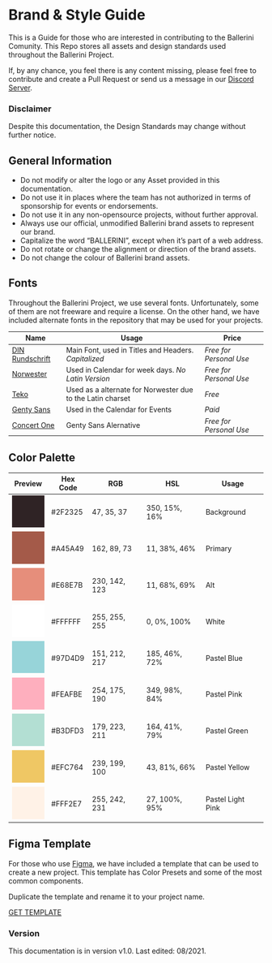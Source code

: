 # Brand & Style Guide
This is a Guide for those who are interested in contributing to the Ballerini Comunity. This Repo stores all assets and design standards used throughout the Ballerini Project.

If, by any chance, you feel there is any content missing, please feel free to contribute and create a Pull Request or send us a message in our [Discord Server](https://discord.gg/ballerini).

### Disclaimer
Despite this documentation, the Design Standards may change without further notice.

## General Information
 - Do not modify or alter the logo or any Asset provided in this documentation.
 - Do not use it in places where the team has not authorized in terms of sponsorship for events or endorsements.
 - Do not use it in any non-opensource projects, without further approval.
 - Always use our official, unmodified Ballerini brand assets to represent our brand.
 - Capitalize the word “BALLERINI”, except when it’s part of a web address.
 - Do not rotate or change the alignment or direction of the brand assets.
 - Do not change the colour of Ballerini brand assets.

## Fonts
Throughout the Ballerini Project, we use several fonts. Unfortunately, some of them are not freeware and require a license. On the other hand, we have included alternate fonts in the repository that may be used for your projects.

| Name | Usage | Price |
|---------|----------|-------|
|[DIN Rundschrift](https://www.wfonts.com/font/din-rundschrift)| Main Font, used in Titles and Headers. *Capitalized*| *Free for Personal Use*
|[Norwester](https://www.fontsquirrel.com/fonts/norwester)| Used in Calendar for week days. *No Latin Version* | *Free for Personal Use*
|[Teko](https://fonts.google.com/specimen/Teko)| Used as a alternate for Norwester due to the Latin charset | *Free*
|[Genty Sans](https://creativemarket.com/Flavortype/5150494-Genty-Bold-Rounded-Typeface?u=jack.john)| Used in the Calendar for Events | *Paid*
|[Concert One](https://fonts.google.com/specimen/Concert+One)| Genty Sans Alernative | *Free for Personal Use*

## Color Palette

| Preview | Hex Code | RGB | HSL | Usage |
|---------|----------|-----|-----|-------|
|<img src="./palette/2F2325.png" width="64" alt=""/>|#2F2325|47, 35, 37|350, 15%, 16%|Background|
|<img src="./palette/A45A49.png" width="64" alt=""/>|#A45A49|162, 89, 73|11, 38%, 46%|Primary|
|<img src="./palette/E68E7B.png" width="64" alt=""/>|#E68E7B|230, 142, 123|11, 68%, 69%|Alt|
|<img src="./palette/FFFFFF.png" width="64" alt=""/>|#FFFFFF|255, 255, 255|0, 0%, 100%|White|
|<img src="./palette/97D4D9.png" width="64" alt=""/>|#97D4D9|151, 212, 217|185, 46%, 72%|Pastel Blue|
|<img src="./palette/FEAFBE.png" width="64" alt=""/>|#FEAFBE|254, 175, 190|349, 98%, 84%|Pastel Pink|
|<img src="./palette/B3DFD3.png" width="64" alt=""/>|#B3DFD3|179, 223, 211|164, 41%, 79%|Pastel Green|
|<img src="./palette/EFC764.png" width="64" alt=""/>|#EFC764|239, 199, 100|43, 81%, 66%|Pastel Yellow|
|<img src="./palette/FFF2E7.png" width="64" alt=""/>|#FFF2E7|255, 242, 231|27, 100%, 95%|Pastel Light Pink|

## Figma Template

For those who use [Figma](www.figma.com), we have included a template that can be used to create a new project. This template has Color Presets and some of the most common components.

Duplicate the template and rename it to your project name.

[GET TEMPLATE](https://www.figma.com/file/6h1AgZe3I5lYmD3mxu9cjR/Ballerini-Style-Guide/duplicate)

### Version

This documentation is in version v1.0. Last edited: 08/2021. 
